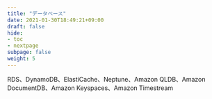 ```yaml
---
title: "データベース"
date: 2021-01-30T18:49:21+09:00
draft: false
hide:
- toc
- nextpage
subpage: false
weight: 5
---
```


RDS、DynamoDB、ElastiCache、Neptune、Amazon QLDB、Amazon DocumentDB、Amazon Keyspaces、Amazon Timestream

<!--more-->